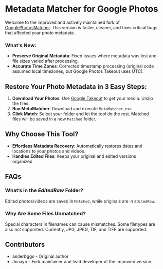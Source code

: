 # Metadata Matcher for Google Photos

Welcome to the improved and actively maintained fork of [GooglePhotosMatcher](https://github.com/anderbggo/GooglePhotosMatcher/tree/main). This version is faster, cleaner, and fixes critical bugs that affected your photo metadata.

### What's New:
- **Preserve Original Metadata**: Fixed issues where metadata was lost and file sizes varied after processing.
- **Accurate Time Zones**:  Corrected timestamp processing (original code assumed local timezones, but Google Photos Takeout uses UTC).

## Restore Your Photo Metadata in 3 Easy Steps:

1. **Download Your Photos**: Use [Google Takeout](https://takeout.google.com/) to get your media. Unzip the files.
2. **Run MetaMatcher**: Download and execute `MetaMatcher.exe`.
3. **Click Match**: Select your folder and let the tool do the rest. Matched files will be saved in a new `Matched` folder.

## Why Choose This Tool?
- **Effortless Metadata Recovery**: Automatically restores dates and locations to your photos and videos.
- **Handles Edited Files**: Keeps your original and edited versions organized.

## FAQs

### What’s in the _EditedRaw_ Folder?
Edited photos/videos are saved in `Matched`, while originals are in `EditedRaw`.

### Why Are Some Files Unmatched?
Special characters in filenames can cause mismatches. Some filetypes are also not supported. Currently, JPG, JPEG, TIF, and TIFF are supported.

## Contributors
- anderbggo - Original author
- Jonayb - Fork maintainer and lead developer of the improved version.
